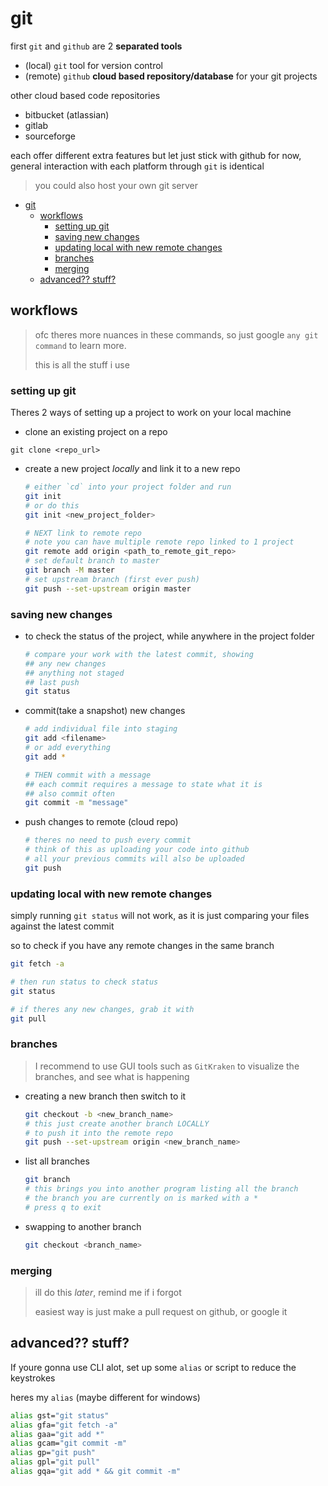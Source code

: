 
# git

first `git` and `github` are 2 **separated tools**

- (local) `git` tool for version control
- (remote) `github` **cloud based repository/database** for your git projects

other cloud based code repositories
- bitbucket (atlassian)
- gitlab
- sourceforge

each offer different extra features but let just stick with github for now, general interaction with each platform through `git` is identical
> you could also host your own git server

- [git](#git)
  - [workflows](#workflows)
    - [setting up git](#setting-up-git)
    - [saving new changes](#saving-new-changes)
    - [updating local with new remote changes](#updating-local-with-new-remote-changes)
    - [branches](#branches)
    - [merging](#merging)
  - [advanced?? stuff?](#advanced-stuff)

##  workflows

> ofc theres more nuances in these commands, so just google `any git command` to learn more.
>
> this is all the stuff i use

### setting up git

Theres 2 ways of setting up a project to work on your local machine

- clone an existing project on a repo
```
git clone <repo_url>
```

- create a new project *locally* and link it to a new repo
  ```bash
  # either `cd` into your project folder and run
  git init
  # or do this
  git init <new_project_folder>

  # NEXT link to remote repo
  # note you can have multiple remote repo linked to 1 project
  git remote add origin <path_to_remote_git_repo>
  # set default branch to master
  git branch -M master
  # set upstream branch (first ever push)
  git push --set-upstream origin master
  ```

### saving new changes

- to check the status of the project, while anywhere in the project folder
  ```bash
  # compare your work with the latest commit, showing
  ## any new changes
  ## anything not staged
  ## last push
  git status
  ```
- commit(take a snapshot) new changes
  ```bash
  # add individual file into staging
  git add <filename>
  # or add everything
  git add *

  # THEN commit with a message
  ## each commit requires a message to state what it is
  ## also commit often
  git commit -m "message"
  ```
- push changes to remote (cloud repo)
  ```bash
  # theres no need to push every commit
  # think of this as uploading your code into github
  # all your previous commits will also be uploaded
  git push
  ```

### updating local with new remote changes

simply running `git status` will not work, as it is just comparing your files against the latest commit

so to check if you have any remote changes in the same branch

```bash
git fetch -a

# then run status to check status
git status

# if theres any new changes, grab it with
git pull
```

### branches

> I recommend to use GUI tools such as `GitKraken` to visualize the branches, and see what is happening

- creating a new branch then switch to it
  ```bash
  git checkout -b <new_branch_name>
  # this just create another branch LOCALLY
  # to push it into the remote repo
  git push --set-upstream origin <new_branch_name>
  ```
- list all branches
  ```bash 
  git branch
  # this brings you into another program listing all the branch
  # the branch you are currently on is marked with a *
  # press q to exit
  ```
- swapping to another branch
  ```bash
  git checkout <branch_name>
  ```

### merging

> ill do this *later*, remind me if i forgot
>
> easiest way is just make a pull request on github, or google it

## advanced?? stuff?

If youre gonna use CLI alot, set up some `alias` or script to reduce the keystrokes

heres my `alias` (maybe different for windows)
```bash
alias gst="git status"
alias gfa="git fetch -a"
alias gaa="git add *"
alias gcam="git commit -m"
alias gp="git push"
alias gpl="git pull"
alias gqa="git add * && git commit -m"
```
